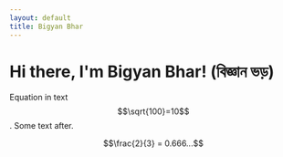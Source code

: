 ```yaml
---
layout: default
title: Bigyan Bhar
---
```

<div class="blurb">
	<h1>Hi there, I'm Bigyan Bhar! (বিজ্ঞান ভড়)</h1>
</div><!-- /.blurb -->

Equation in text $$\sqrt{100}=10$$. Some text after.

$$\frac{2}{3} = 0.666...$$
